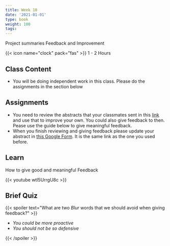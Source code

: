 ```yaml
---
title: Week 10
date: '2021-01-01'
type: book
weight: 100
tags: 
---
```


Project summaries Feedback and Improvement

<!--more-->

{{< icon name="clock" pack="fas" >}}  1 - 2 Hours

## Class Content

- You will be doing independent work in this class. Please do the assignments in the section below

## Assignments

- You need to review the abstracts that your classmates sent in this [link](https://docs.google.com/spreadsheets/d/1z7iFLFmeqvXLRD7JAVEICBhU-0dzgJLhvoOAwB_W5HI/edit#gid=150742468) and use that to improve your own. You could also give feedback to then. Pease use the guide below to give meaningful feedback.
- When you finish reviewing and giving feedback please update your abstract in [this Google Form](https://docs.google.com/forms/d/e/1FAIpQLScMJy7-hT-nl5rtBvQ8bvgeHUGuxdkfszsC-SGgQsI5VJEQpg/viewform?usp=sf_link). It is the same link as the one you used before. 

## Learn

How to give good and meaningful Feedback

{{< youtube wtl5UrrgU8c >}}

## Brief Quiz

{{< spoiler text="What are two *Blur* words that we should avoid when giving feedback?" >}}

- *You could be more proactive*
- *You should not be so defensive*

{{< /spoiler >}}


